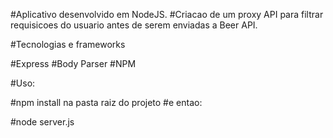 #Aplicativo desenvolvido em NodeJS.
#Criacao de um proxy API para filtrar requisicoes do usuario antes de serem enviadas a Beer API.

#Tecnologias e frameworks

#Express
#Body Parser
#NPM

#Uso:

#npm install na pasta raiz do projeto
#e entao:

#node server.js
